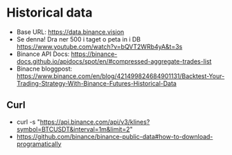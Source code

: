 # Historical data

* Base URL: <https://data.binance.vision>
* Se denna! Dra ner 500 i taget o peta in i DB <https://www.youtube.com/watch?v=bQVT2WRb4yA&t=3s>
* Binance API Docs: <https://binance-docs.github.io/apidocs/spot/en/#compressed-aggregate-trades-list>
* Binacne bloggpost: <https://www.binance.com/en/blog/421499824684901131/Backtest-Your-Trading-Strategy-With-Binance-Futures-Historical-Data>

## Curl

* curl -s "https://api.binance.com/api/v3/klines?symbol=BTCUSDT&interval=1m&limit=2"
* <https://github.com/binance/binance-public-data#how-to-download-programatically>
